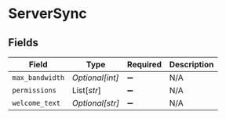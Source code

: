 # ServerSync


## Fields

| Field              | Type               | Required           | Description        |
| ------------------ | ------------------ | ------------------ | ------------------ |
| `max_bandwidth`    | *Optional[int]*    | :heavy_minus_sign: | N/A                |
| `permissions`      | List[*str*]        | :heavy_minus_sign: | N/A                |
| `welcome_text`     | *Optional[str]*    | :heavy_minus_sign: | N/A                |